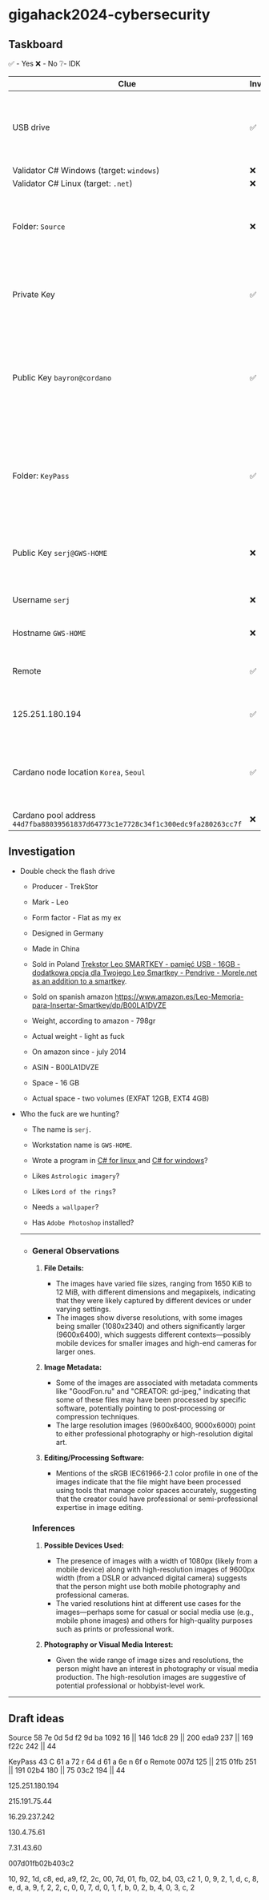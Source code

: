 # gigahack2024-cybersecurity

## Taskboard

✅ - Yes
❌ - No
❔- IDK

| Clue                                                                            | Investigated? | Decoy? | Description                                                                                     | Conclusion                                                |
| ------------------------------------------------------------------------------- | ------------- | ------ | ----------------------------------------------------------------------------------------------- | --------------------------------------------------------- |
| USB drive                                                                       | ✅             | ❌      | Generic USB drive designed by germanese and produced by chinese                                 | Yeild `EXFAT Volume`, yeild `EXT4 Volume`                 |
| Validator C# Windows (target: `windows`)                                        | ❌             | ❔      | ❔                                                                                               | ❔                                                         |
| Validator C# Linux (target: `.net`)                                             | ❌             | ❔      | ❔                                                                                               | ❔                                                         |
| Folder: `Source`                                                                | ❌             | ❌      | Folder containing original 27 images with filename equal to filehash                            | Yeild `Private key Password "Cardano"`                    |
| Private Key                                                                     | ✅             | ❌      | Openssh private key used to connect to a remote machine                                         | Yeild `Publick key "serj@GWS-HOME"`                       |
| Public Key `bayron@cordano`                                                     | ✅             | ❌      | Public key, derivated from private, with, supposedly, manually changed user@host field          | ❔                                                         |
| Folder: `KeyPass`                                                               | ✅             | ❌      | Contains 7 identic images to the ones from `Source` with slight derivation (1 hex byte) in name | Yeild Password `Cardano`                                  |
| Public Key `serj@GWS-HOME`                                                      | ❌             | ❔      | Public key, derivated from private using password `Cardano`                                     | ❔                                                         |
| Username `serj`                                                                 | ❌             | ❌      | Supposedly, Byron's username                                                                    | Yeild `Remote Username`                                   |
| Hostname `GWS-HOME`                                                             | ❌             | ❌      | Supposedly, Byron's hostname                                                                    | Yeild `Remote Hostname`                                   |
| Remote                                                                          | ✅             | ❌      | Indexed images with hex byte difference                                                         | Yeild `Cardano Node IP`                                   |
| 125.251.180.194                                                                 | ✅             | ✅      | Cardano node IP Serj connected to                                                               | Yeild Location `Korea`                                    |
| Cardano node location `Korea`, `Seoul`                                          | ✅             | ✅      | IP lookup showed that IP was in Korea                                                           | Cardano Node Serj connected to was hosted in Korea, Seoul |
| Cardano pool address `44d7fba88039561837d64773c1e7728c34f1c300edc9fa280263cc7f` | ❌             | ✅      | ❔                                                                                               |                                                           |

## Investigation

- Double check the flash drive
  
  - Producer - TrekStor
  
  - Mark - Leo
  
  - Form factor - Flat as my ex
  
  - Designed in Germany
  
  - Made in China
  
  - Sold in Poland [Trekstor Leo SMARTKEY - pamięć USB - 16GB - dodatkowa opcja dla Twojego Leo Smartkey - Pendrive - Morele.net](https://www.morele.net/pendrive-trekstor-leo-smartkey-pamiec-usb-16gb-dodatkowa-opcja-dla-twojego-leo-smartkey-7424826/) <u>as an addition to a smartkey</u>.
  
  - Sold on spanish amazon <https://www.amazon.es/Leo-Memoria-para-Insertar-Smartkey/dp/B00LA1DVZE>
  
  - Weight, according to amazon - 798gr
  
  - Actual weight - light as fuck
  
  - On amazon since - july 2014
  
  - ASIN - B00LA1DVZE
  
  - Space - 16 GB
  
  - Actual space - two volumes (EXFAT 12GB, EXT4 4GB)

- Who the fuck are we hunting?
  
  - The name is `serj`.
  
  - Workstation name is `GWS-HOME`.
  
  - Wrote a program in <u>C# for linux </u>and <u>C# for windows</u>?
  
  - Likes `Astrologic imagery`?
  
  - Likes `Lord of the rings`?
  
  - Needs `a wallpaper`?
  
  - Has `Adobe Photoshop` installed?
  
  - ---
  
  - ### General Observations

    1. **File Details:**

       - The images have varied file sizes, ranging from 1650 KiB to 12 MiB, with different dimensions and megapixels, indicating that they were likely captured by different devices or under varying settings.
       - The images show diverse resolutions, with some images being smaller (1080x2340) and others significantly larger (9600x6400), which suggests different contexts—possibly mobile devices for smaller images and high-end cameras for larger ones.

    2. **Image Metadata:**

       - Some of the images are associated with metadata comments like "GoodFon.ru" and "CREATOR: gd-jpeg," indicating that some of these files may have been processed by specific software, potentially pointing to post-processing or compression techniques.
       - The large resolution images (9600x6400, 9000x6000) point to either professional photography or high-resolution digital art.

    3. **Editing/Processing Software:**

       - Mentions of the sRGB IEC61966-2.1 color profile in one of the images indicate that the file might have been processed using tools that manage color spaces accurately, suggesting that the creator could have professional or semi-professional expertise in image editing.

    ### Inferences

    1. **Possible Devices Used:**

       - The presence of images with a width of 1080px (likely from a mobile device) along with high-resolution images of 9600px width (from a DSLR or advanced digital camera) suggests that the person might use both mobile photography and professional cameras.
       - The varied resolutions hint at different use cases for the images—perhaps some for casual or social media use (e.g., mobile phone images) and others for high-quality purposes such as prints or professional work.

    2. **Photography or Visual Media Interest:**

       - Given the wide range of image sizes and resolutions, the person might have an interest in photography or visual media production. The high-resolution images are suggestive of potential professional or hobbyist-level work.

---

## Draft ideas

Source
58
7e
0d
5d
f2
9d
ba
1092  16 || 146
1dc8  29 || 200
eda9 237 || 169
f22c 242 || 44

KeyPass
43  C
61  a
72  r
64  d
61  a
6e  n
6f  o
Remote
007d  125 || 215
01fb  251 || 191
02b4  180 || 75
03c2 194 || 44

125.251.180.194

215.191.75.44

16.29.237.242

130.4.75.61

7.31.43.60

007d01fb02b403c2

10, 92, 1d, c8, ed, a9, f2, 2c, 00, 7d, 01, fb, 02, b4, 03, c2
1, 0, 9, 2, 1, d, c, 8, e, d, a, 9, f, 2, 2, c, 0, 0, 7, d, 0, 1, f, b, 0, 2, b, 4, 0, 3, c, 2
